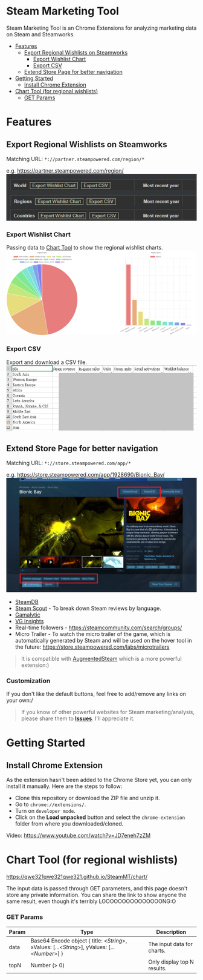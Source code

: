 # Steam Marketing Tool
Steam Marketing Tool is an Chrome Extensions for analyzing marketing data on Steam and Steamworks.

- [Features](#features)
  - [Export Regional Wishlists on Steamworks](#export-regional-wishlists-on-steamworks)
    - [Export Wishlist Chart](#export-wishlist-chart)
    - [Export CSV](#export-csv)
  - [Extend Store Page for better navigation](#extend-store-page-for-better-navigation)
- [Getting Started](#getting-started)
  - [Install Chrome Extension](#install-chrome-extension)
- [Chart Tool (for regional wishlists)](#chart-tool-for-regional-wishlists)
    - [GET Params](#get-params)

# Features
## Export Regional Wishlists on Steamworks
Matching URL: `*://partner.steampowered.com/region/*`

e.g. https://partner.steampowered.com/region/
![](./screenshots/screenshot_1.png)
### Export Wishlist Chart
Passing data to [Chart Tool](#chart-tool-for-regional-wishlists) to show the regional wishlist charts.
![](./screenshots/screenshot_3.png)

### Export CSV
Export and download a CSV file.
![](./screenshots/screenshot_4.png)

## Extend Store Page for better navigation
Matching URL: `*://store.steampowered.com/app/*`

e.g. https://store.steampowered.com/app/1928690/Bionic_Bay/
![](./screenshots/screenshot_2.png)
* [SteamDB](https://steamdb.info/)
* [Steam Scout](https://www.togeproductions.com/SteamScout/steamAPI.php) - To break down Steam reviews by language.
* [Gamalytic](https://gamalytic.com/)
* [VG Insights](https://vginsights.com/)
* Real-time followers - https://steamcommunity.com/search/groups/
* Micro Trailer - To watch the micro trailer of the game, which is automatically generated by Steam and will be used on the hover tool in the future: https://store.steampowered.com/labs/microtrailers
> It is compatible with [AugmentedSteam](https://github.com/IsThereAnyDeal/AugmentedSteam) which is a more powerful extension:)

### Customization
If you don't like the default buttons, feel free to add/remove any links on your own:/

> If you know of other powerful websites for Steam marketing/analysis, please share them to [**Issues**](https://github.com/qwe321qwe321qwe321/SteamMT/issues). I'll appreciate it.





# Getting Started
## Install Chrome Extension
As the extension hasn't been added to the Chrome Store yet, you can only install it manually. Here are the steps to follow:
* Clone this repository or download the ZIP file and unzip it.
* Go to `chrome://extensions/`.
* Turn on `developer mode`.
* Click on the **Load unpacked** button and select the `chrome-extension` folder from where you downloaded/cloned.

Video: https://www.youtube.com/watch?v=JD7eneh7zZM


# Chart Tool (for regional wishlists)
https://qwe321qwe321qwe321.github.io/SteamMT/chart/

The input data is passed through GET parameters, and this page doesn't store any private information. You can share the link to show anyone the same result, even though it's terribly LOOOOOOOOOOOOOOONG:O

### GET Params
| Param | Type | Description |
| --- | --- | --- |
| data | Base64 Encode object { title: <_String_>, xValues: [...<_String_>], yValues: [...<_Number_>] } | The input data for charts. |
| topN | Number (> 0) | Only display top N results. |



